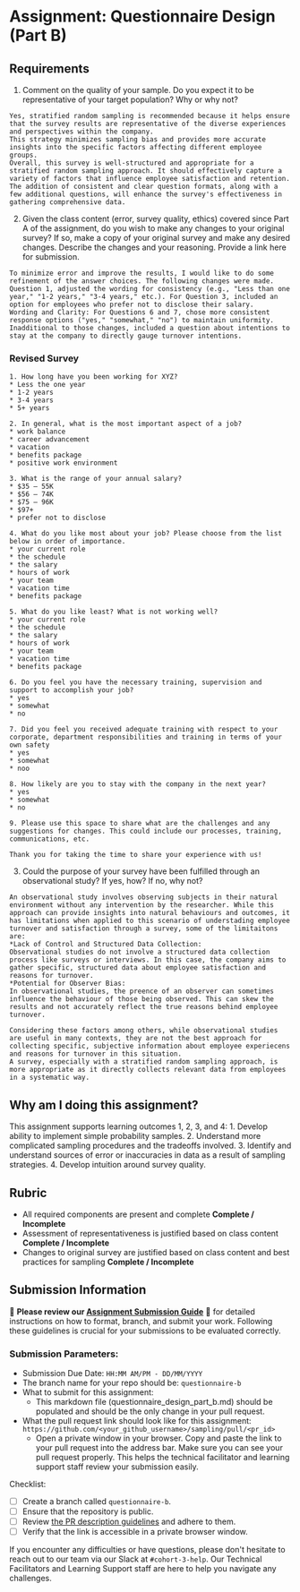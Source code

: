 # Assignment: Questionnaire Design (Part B)

## Requirements
1. Comment on the quality of your sample. Do you expect it to be representative of your target population? Why or why not?

```
Yes, stratified random sampling is recommended because it helps ensure that the survey results are representative of the diverse experiences and perspectives within the company. 
This strategy minimizes sampling bias and provides more accurate insights into the specific factors affecting different employee groups.
Overall, this survey is well-structured and appropriate for a stratified random sampling approach. It should effectively capture a variety of factors that influence employee satisfaction and retention. The addition of consistent and clear question formats, along with a few additional questions, will enhance the survey's effectiveness in gathering comprehensive data.
```

2. Given the class content (error, survey quality, ethics) covered since Part A of the assignment, do you wish to make any changes to your original survey? If so, make a copy of your original survey and make any desired changes. Describe the changes and your reasoning. Provide a link here for submission.
```
To minimize error and improve the results, I would like to do some refinement of the answer choices. The following changes were made. 
Question 1, adjusted the wording for consistency (e.g., "Less than one year," "1-2 years," "3-4 years," etc.). For Question 3, included an option for employees who prefer not to disclose their salary.
Wording and Clarity: For Questions 6 and 7, chose more consistent response options ("yes," "somewhat," "no") to maintain uniformity.
Inadditional to those changes, included a question about intentions to stay at the company to directly gauge turnover intentions.
```
### Revised Survey
```
1. How long have you been working for XYZ?
* Less the one year
* 1-2 years
* 3-4 years
* 5+ years

2. In general, what is the most important aspect of a job?
* work balance
* career advancement
* vacation 
* benefits package
* positive work environment

3. What is the range of your annual salary?
* $35 – 55K
* $56 – 74K
* $75 – 96K
* $97+
* prefer not to disclose

4. What do you like most about your job? Please choose from the list below in order of importance.
* your current role
* the schedule
* the salary
* hours of work
* your team
* vacation time
* benefits package

5. What do you like least? What is not working well?
* your current role
* the schedule
* the salary
* hours of work
* your team
* vacation time
* benefits package

6. Do you feel you have the necessary training, supervision and support to accomplish your job?
* yes
* somewhat
* no
      
7. Did you feel you received adequate training with respect to your corporate, department responsibilities and training in terms of your own safety
* yes
* somewhat
* noo

8. How likely are you to stay with the company in the next year?
* yes
* somewhat
* no

9. Please use this space to share what are the challenges and any suggestions for changes. This could include our processes, training, communications, etc.

Thank you for taking the time to share your experience with us! 
```

    
3. Could the purpose of your survey have been fulfilled through an observational study? If yes, how? If no, why not?
```
An observational study involves observing subjects in their natural environment without any intervention by the researcher. While this approach can provide insights into natural behaviours and outcomes, it has limitations when applied to this scenario of understading employee turnover and satisfaction through a survey, some of the limitaitons are: 
*Lack of Control and Structured Data Collection:
Observational studies do not involve a structured data collection process like surveys or interviews. In this case, the company aims to gather specific, structured data about employee satisfaction and reasons for turnover.
*Potential for Observer Bias:
In observational studies, the preence of an observer can sometimes influence the behaviour of those being observed. This can skew the results and not accurately reflect the true reasons behind employee turnover.

Considering these factors among others, while observational studies are useful in many contexts, they are not the best approach for collecting specific, subjective information about employee experiecens and reasons for turnover in this situation.
A survey, especially with a stratified random sampling approach, is more appropriate as it directly collects relevant data from employees in a systematic way.
```

## Why am I doing this assignment?

This assignment supports learning outcomes 1, 2, 3, and 4:
	1.	Develop ability to implement simple probability samples.
	2.	Understand more complicated sampling procedures and the tradeoffs involved.
	3.	Identify and understand sources of error or inaccuracies in data as a result of sampling strategies.
	4.	Develop intuition around survey quality.

## Rubric

-	All required components are present and complete **Complete / Incomplete**
-	Assessment of representativeness is justified based on class content **Complete / Incomplete**
-	Changes to original survey are justified based on class content and best practices for sampling **Complete / Incomplete**

## Submission Information

🚨 **Please review our [Assignment Submission Guide](https://github.com/UofT-DSI/onboarding/blob/main/onboarding_documents/submissions.md)** 🚨 for detailed instructions on how to format, branch, and submit your work. Following these guidelines is crucial for your submissions to be evaluated correctly.

### Submission Parameters:
* Submission Due Date: `HH:MM AM/PM - DD/MM/YYYY`
* The branch name for your repo should be: `questionnaire-b`
* What to submit for this assignment:
    * This markdown file (questionnaire_design_part_b.md) should be populated and should be the only change in your pull request.
* What the pull request link should look like for this assignment: `https://github.com/<your_github_username>/sampling/pull/<pr_id>`
    * Open a private window in your browser. Copy and paste the link to your pull request into the address bar. Make sure you can see your pull request properly. This helps the technical facilitator and learning support staff review your submission easily.

Checklist:
- [ ] Create a branch called `questionnaire-b`.
- [ ] Ensure that the repository is public.
- [ ] Review [the PR description guidelines](https://github.com/UofT-DSI/onboarding/blob/main/onboarding_documents/submissions.md#guidelines-for-pull-request-descriptions) and adhere to them.
- [ ] Verify that the link is accessible in a private browser window.

If you encounter any difficulties or have questions, please don't hesitate to reach out to our team via our Slack at `#cohort-3-help`. Our Technical Facilitators and Learning Support staff are here to help you navigate any challenges.
